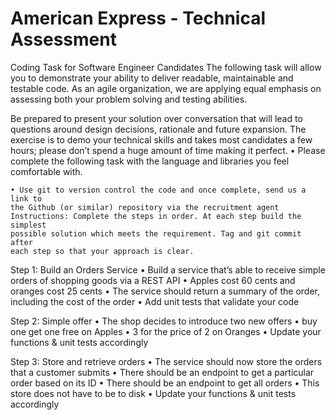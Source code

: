 # American Express - Technical Assessment
Coding Task for Software Engineer Candidates
The following task will allow you to demonstrate your ability to deliver
readable, maintainable and testable code. As an agile organization, we are
applying equal emphasis on assessing both your problem solving and testing
abilities.

Be prepared to present your solution over conversation that will lead to
questions around design decisions, rationale and future expansion.
The exercise is to demo your technical skills and takes most candidates a few
hours; please don’t spend a huge amount of time making it perfect.
    • Please complete the following task with the language and libraries you
    feel comfortable with.

    • Use git to version control the code and once complete, send us a link to
    the Github (or similar) repository via the recruitment agent
    Instructions: Complete the steps in order. At each step build the simplest
    possible solution which meets the requirement. Tag and git commit after
    each step so that your approach is clear.

Step 1: Build an Orders Service
    • Build a service that’s able to receive simple orders of shopping goods via a REST API
    • Apples cost 60 cents and oranges cost 25 cents
    • The service should return a summary of the order, including the cost of the order
    • Add unit tests that validate your code

Step 2: Simple offer
    • The shop decides to introduce two new offers
    • buy one get one free on Apples
    • 3 for the price of 2 on Oranges
    • Update your functions & unit tests accordingly

Step 3: Store and retrieve orders
    • The service should now store the orders that a customer submits
    • There should be an endpoint to get a particular order based on its ID
    • There should be an endpoint to get all orders
    • This store does not have to be to disk
    • Update your functions & unit tests accordingly